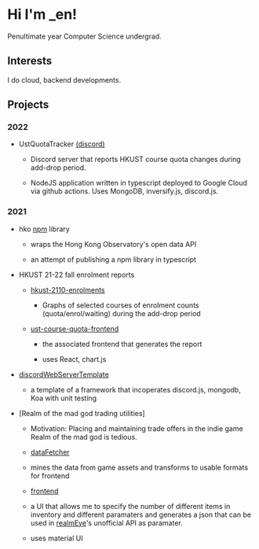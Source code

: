 # Hi I'm _en!

Penultimate year Computer Science undergrad.

## Interests

I do cloud, backend developments.

## Projects

### 2022

* UstQuotaTracker [(discord)](https://discord.gg/rsat42zQjy)

  * Discord server that reports HKUST course quota changes during add-drop period.

  * NodeJS application written in typescript deployed to Google Cloud via github actions. Uses MongoDB, inversify.js, discord.js.

### 2021

* hko [npm](https://www.npmjs.com/package/hko) library 

  * wraps the Hong Kong Observatory's open data API

  * an attempt of publishing a npm library in typescript

* HKUST 21-22 fall enrolment reports

  * [hkust-2110-enrolments](https://github.com/henveloper/hkust-2110-enrolments)
 
    * Graphs of selected courses of enrolment counts (quota/enrol/waiting) during the add-drop period

  * [ust-course-quota-frontend](https://github.com/henveloper/hkust-2110-enrolments)

    * the associated frontend that generates the report

    * uses React, chart.js
  
* [discordWebServerTemplate](https://github.com/henveloper/discordWebServerTemplate)

  * a template of a framework that incoperates discord.js, mongodb, Koa with unit testing
 
* [Realm of the mad god trading utilities]

  * Motivation: Placing and maintaining trade offers in the indie game Realm of the mad god is tedious.

  * [dataFetcher](https://github.com/henveloper/reTradeDataFetcher)

   * mines the data from game assets and transforms to usable formats for frontend

  * [frontend](https://github.com/henveloper/reTradeFrontend)

   * a UI that allows me to specify the number of different items in inventory and different paramaters and generates a json that can be used in [realmEye](https://www.realmeye.com)'s unofficial API as paramater.

   * uses material UI

